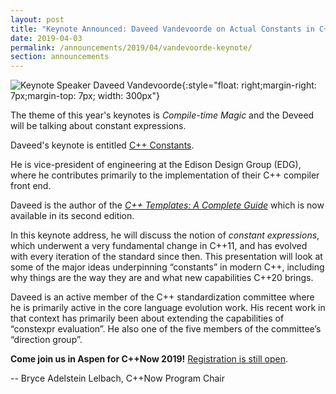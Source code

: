 ```yaml
---
layout: post
title: "Keynote Announced: Daveed Vandevoorde on Actual Constants in C++"
date: 2019-04-03
permalink: /announcements/2019/04/vandevoorde-keynote/
section: announcements
---
```


![Keynote Speaker Daveed Vandevoorde](/assets/img/posts/2019/DaveedVandevoorde.jpeg "Keynote Speaker Daveed Vandevoord"){:style="float: right;margin-right: 7px;margin-top: 7px; width: 300px"}

The theme of this year's keynotes is _Compile-time Magic_ and the Deveed will be talking about constant expressions.

Daveed's keynote is entitled [C++ Constants](https://cppnow2019.sched.com/event/Mj4S).

He is vice-president of engineering at the Edison Design Group (EDG), where he contributes primarily to the implementation of their C++ compiler front end.

<!--break-->
Daveed is the author of the [_C++ Templates: A Complete Guide_](https://www.amazon.com/Templates-Complete-Guide-David-Vandevoorde-ebook/dp/B075MJNCCH/ref=sr_1_1?crid=3A303OBKTQD9H&keywords=c%2B%2B+templates+the+complete+guide%2C+2nd+edition&qid=1554358331&s=gateway&sprefix=C%2B%2B+Templates%3A+A+Complete+Guide%2Caps%2C212&sr=8-1) which is now available in its second edition.

In this keynote address, he will discuss the notion of _constant expressions_, which underwent a very fundamental change in C++11, and has evolved with every iteration of the standard since then. This presentation will look at some of the major ideas underpinning “constants” in modern C++, including why things are the way they are and what new capabilities C++20 brings.

Daveed is an active member of the C++ standardization committee where he is primarily active in the core language evolution work. His recent work in that context has primarily been about extending the capabilities of “constexpr evaluation”. He also one of the five members of the committee’s “direction group”.

**Come join us in Aspen for C++Now 2019!** [Registration is still open](/registration/).

-- Bryce Adelstein Lelbach, C++Now Program Chair
